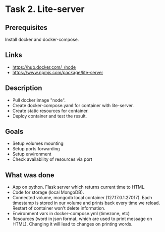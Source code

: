 # Task 2. Lite-server

## Prerequisites

Install docker and docker-compose.

## Links

* https://hub.docker.com/_/node
* https://www.npmjs.com/package/lite-server

## Description

* Pull docker image "node".
* Create docker-compose.yaml for container with lite-server.
* Create static resources for container.
* Deploy container and test the result.

## Goals

* Setup volumes mounting
* Setup ports forwarding
* Setup environment
* Check availability of resources via port


## What was done

* App on python. Flask server which returns current time to HTML.
* Code for storage (local MongoDB).
* Connected volume, mongodb local container (127.17.0.1:27017). Each timestamp is stored in our volume and prints back every time we reload. Restart of container won't delete information.
* Environment vars in docker-compose.yml (timezone, etc)
* Resources (word in json format, which are used to print message on HTML). Changing it will lead to changes on printing words.